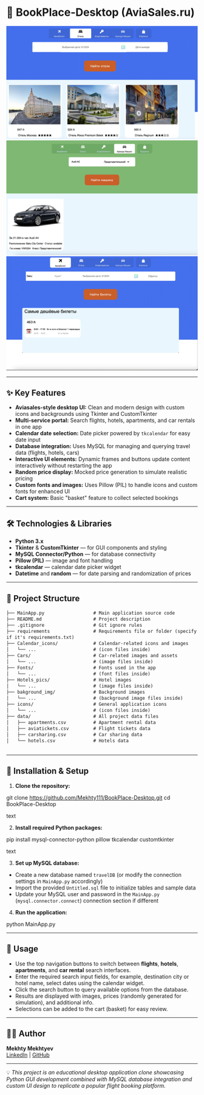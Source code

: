 # 🛫 BookPlace-Desktop (AviaSales.ru)



![Hotel Page](demo_screen/Demo_hotel_3.jpg)
![CarSharing Page](demo_screen/Demo_car_found.jpg)
![Flight Page](demo_screen/Demo_hotel_found.jpg)


---

## ✨ Key Features

- **Aviasales-style desktop UI:** Clean and modern design with custom icons and backgrounds using Tkinter and CustomTkinter
- **Multi-service portal:** Search flights, hotels, apartments, and car rentals in one app
- **Calendar date selection:** Date picker powered by `tkcalendar` for easy date input
- **Database integration:** Uses MySQL for managing and querying travel data (flights, hotels, cars)
- **Interactive UI elements:** Dynamic frames and buttons update content interactively without restarting the app
- **Random price display:** Mocked price generation to simulate realistic pricing
- **Custom fonts and images:** Uses Pillow (PIL) to handle icons and custom fonts for enhanced UI
- **Cart system:** Basic "basket" feature to collect selected bookings

---

## 🛠️ Technologies & Libraries

- **Python 3.x**
- **Tkinter** & **CustomTkinter** — for GUI components and styling
- **MySQL Connector/Python** — for database connectivity
- **Pillow (PIL)** — image and font handling
- **tkcalendar** — calendar date picker widget
- **Datetime** and **random** — for date parsing and randomization of prices

---
## 📂 Project Structure
```
├── MainApp.py                  # Main application source code
├── README.md                   # Project description
├── .gitignore                  # Git ignore rules
├── requirements                # Requirements file or folder (specify if it's requirements.txt)
├── Calendar_icons/             # Calendar-related icons and images
│   └── ...                     # (icon files inside)
├── Cars/                       # Car-related images and assets
│   └── ...                     # (image files inside)
├── Fonts/                      # Fonts used in the app
│   └── ...                     # (font files inside)
├── Hotels_pics/                # Hotel images
│   └── ...                     # (image files inside)
├── bakground_img/              # Background images
│   └── ...                     # (background image files inside)
├── icons/                      # General application icons
│   └── ...                     # (icon files inside)
├── data/                       # All project data files
│   ├── apartments.csv          # Apartment rental data
│   ├── aviatickets.csv         # Flight tickets data
│   ├── carsharing.csv          # Car sharing data
│   └── hotels.csv              # Hotels data


```
---
## 🚀 Installation & Setup

1. **Clone the repository:**

git clone https://github.com/Mekhty111/BookPlace-Desktop.git
cd BookPlace-Desktop

text

2. **Install required Python packages:**

pip install mysql-connector-python pillow tkcalendar customtkinter

text

3. **Set up MySQL database:**

- Create a new database named `travelDB` (or modify the connection settings in `MainApp.py` accordingly)
- Import the provided `Untitled.sql` file to initialize tables and sample data
- Update your MySQL user and password in the `MainApp.py` (`mysql.connector.connect`) connection section if different

4. **Run the application:**

python MainApp.py

---

## 🎯 Usage

- Use the top navigation buttons to switch between **flights**, **hotels**, **apartments**, and **car rental** search interfaces.
- Enter the required search input fields, for example, destination city or hotel name, select dates using the calendar widget.
- Click the search button to query available options from the database.
- Results are displayed with images, prices (randomly generated for simulation), and additional info.
- Selections can be added to the cart (basket) for easy review.

---

## 👨‍💻 Author

**Mekhty Mekhtyev**  
[LinkedIn](https://www.linkedin.com/in/mekhty-mekhtyev/) | [GitHub](https://github.com/Mekhty111)

---

💡 *This project is an educational desktop application clone showcasing Python GUI development combined with MySQL database integration and custom UI design to replicate a popular flight booking platform.*
